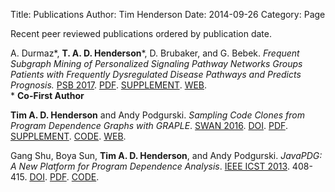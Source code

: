 Title: Publications
Author: Tim Henderson
Date: 2014-09-26
Category: Page

Recent peer reviewed publications ordered by publication date.


A. Durmaz\*, **T. A. D. Henderson**\*, D.  Brubaker, and G. Bebek. *Frequent
Subgraph Mining of Personalized Signaling Pathway Networks Groups Patients with
Frequently Dysregulated Disease Pathways and Predicts Prognosis.*
[PSB 2017](http://psb.stanford.edu/).
[PDF]({filename}/pdfs/psb-2017.pdf).
[SUPPLEMENT]({filename}/pdfs/psb-2017-supplemental.pdf).
[WEB]({filename}/papers/2017-psb.md). <br/>
\* **Co-First Author**

**Tim A. D. Henderson** and Andy Podgurski. *Sampling Code Clones from Program
Dependence Graphs with GRAPLE*.
[SWAN 2016](http://softwareanalytics.ca/swan16/Home.html).
[DOI](https://dx.doi.org/10.1145/2989238.2989241).
[PDF]({filename}/pdfs/swan-2016.pdf).
[SUPPLEMENT]({filename}/pdfs/swan-2016-supplemental.pdf).
[CODE](https://github.com/timtadh/graple).
[WEB]({filename}/papers/2016-swan.md).

Gang Shu, Boya Sun, **Tim A. D. Henderson**, and Andy Podgurski. *JavaPDG: A New
Platform for Program Dependence Analysis*. [IEEE
ICST 2013](http://seat.massey.ac.nz/conferences/icst2013/). 408-415.
[DOI](https://dx.doi.org/10.1109/ICST.2013.57).
[PDF]({filename}/pdfs/javapdg.pdf).
[CODE]({filename}/tars/javapdg.jar).
